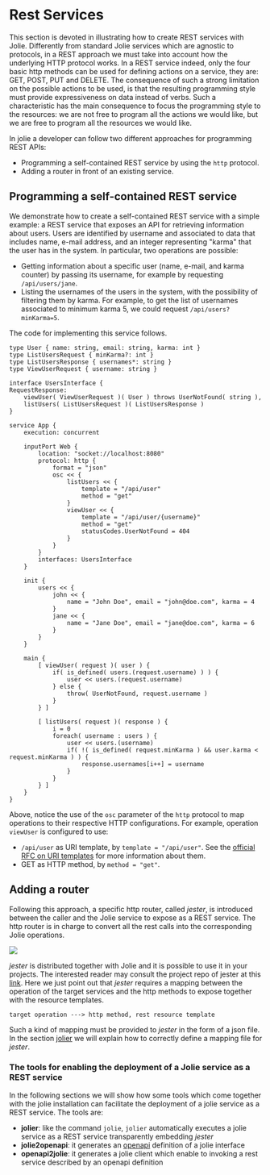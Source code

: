 # Rest Services

This section is devoted in illustrating how to create REST services with Jolie. Differently from standard Jolie services which are agnostic to protocols, in a REST approach we must take into account how the underlying HTTP protocol works. In a REST service indeed, only the four basic http methods can be used for defining actions on a service, they are: GET, POST, PUT and DELETE. The consequence of such a strong limitation on the possible actions to be used, is that the resulting programming style must provide expressiveness on data instead of verbs. Such a characteristic has the main consequence to focus the programming style to the resources: we are not free to program all the actions we would like, but we are free to program all the resources we would like.

In jolie a developer can follow two different approaches for programming REST APIs:

- Programming a self-contained REST service by using the `http` protocol.
- Adding a router in front of an existing service.

## Programming a self-contained REST service

We demonstrate how to create a self-contained REST service with a simple example: a REST service that exposes an API for retrieving information about users. Users are identified by username and associated to data that includes name, e-mail address, and an integer representing "karma" that the user has in the system. In particular, two operations are possible:

- Getting information about a specific user (name, e-mail, and karma counter) by passing its username, for example by requesting `/api/users/jane`.
- Listing the usernames of the users in the system, with the possibility of filtering them by karma. For example, to get the list of usernames associated to minimum karma 5, we could request `/api/users?minKarma=5`.

The code for implementing this service follows.

```jolie
type User { name: string, email: string, karma: int }
type ListUsersRequest { minKarma?: int }
type ListUsersResponse { usernames*: string }
type ViewUserRequest { username: string }

interface UsersInterface {
RequestResponse:
	viewUser( ViewUserRequest )( User ) throws UserNotFound( string ),
	listUsers( ListUsersRequest )( ListUsersResponse )
}

service App {
	execution: concurrent

	inputPort Web {
		location: "socket://localhost:8080"
		protocol: http {
			format = "json"
			osc << {
				listUsers << {
					template = "/api/user"
					method = "get"
				}
				viewUser << {
					template = "/api/user/{username}"
					method = "get"
					statusCodes.UserNotFound = 404
				}
			}
		}
		interfaces: UsersInterface
	}

	init {
		users << {
			john << {
				name = "John Doe", email = "john@doe.com", karma = 4
			}
			jane << {
				name = "Jane Doe", email = "jane@doe.com", karma = 6
			}
		}
	}
    
	main {
		[ viewUser( request )( user ) {
			if( is_defined( users.(request.username) ) ) {
				user << users.(request.username)
			} else {
				throw( UserNotFound, request.username )
			}
		} ]

		[ listUsers( request )( response ) {
			i = 0
			foreach( username : users ) {
				user << users.(username)
				if( !( is_defined( request.minKarma ) && user.karma < request.minKarma ) ) {
					response.usernames[i++] = username
				}
			}
		} ]
	}
}
```

Above, notice the use of the `osc` parameter of the `http` protocol to map operations to their respective HTTP configurations.
For example, operation `viewUser` is configured to use:
- `/api/user` as URI template, by `template = "/api/user"`. See the [official RFC on URI templates](https://www.rfc-editor.org/rfc/rfc6570) for more information about them.
- GET as HTTP method, by `method = "get"`.

## Adding a router

Following this approach, a specific http router, called _jester_, is introduced between the caller and the Jolie service to expose as a REST service. The http router is in charge to convert all the rest calls into the corresponding Jolie operations.

![](../../.gitbook/assets/rest.png)

_jester_ is distributed together with Jolie and it is possible to use it in your projects. The interested reader may consult the project repo of jester at this [link](https://github.com/jolie/jester). Here we just point out that _jester_ requires a mapping between the operation of the target services and the http methods to expose together with the resource templates.

```text
target operation ---> http method, rest resource template
```

Such a kind of mapping must be provided to _jester_ in the form of a json file. In the section [jolier](https://github.com/jolie/docs/tree/995bf15f2ee50877e8722867c19c5c8871b48116/rest/jolier.md) we will explain how to correctly define a mapping file for _jester_.

### The tools for enabling the deployment of a Jolie service as a REST service

In the following sections we will show how some tools which come together with the jolie installation can facilitate the deployment of a jolie service as a REST service. The tools are:

* **jolier**: like the command `jolie`, `jolier` automatically executes a jolie service as a REST service transparently embedding _jester_
* **jolie2openapi**: it generates an [openapi](https://swagger.io/docs/specification/about/) definition of a jolie interface
* **openapi2jolie**: it generates a jolie client which enable to invoking a rest service described by an openapi definition 

